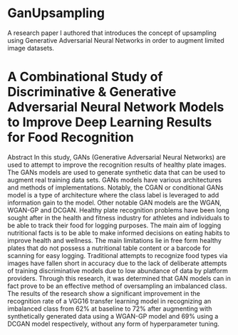 # GanUpsampling
A research paper I authored that introduces the concept of upsampling using Generative Adversarial Neural Networks in order to augment limited image datasets. 

# **A Combinational Study of Discriminative & Generative  Adversarial Neural Network Models to Improve Deep  Learning Results for Food Recognition**

Abstract In this study, GANs (Generative Adversarial Neural Networks) are used to attempt to  improve the recognition results of healthy plate images. The GANs models are used to  generate synthetic data that can be used to augment real training data sets. GANs models  have various architectures and methods of implementations. Notably, the CGAN or  conditional GANs model is a type of architecture where the class label is leveraged to add  information gain to the model. Other notable GAN models are the WGAN, WGAN-GP  and DCGAN. Healthy plate recognition problems have been long sought after in the  health and fitness industry for athletes and individuals to be able to track their food for  logging purposes. The main aim of logging nutritional facts is to be able to make  informed decisions on eating habits to improve health and wellness. The main limitations  lie in free form healthy plates that do not possess a nutritional table content or a barcode  for scanning for easy logging. Traditional attempts to recognize food types via images  have fallen short in accuracy due to the lack of deliberate attempts of training  discriminative models due to low abundance of data by platform providers.  Through this research, it was determined that GAN models can in fact prove to be an  effective method of oversampling an imbalanced class. The results of the research show a  significant improvement in the recognition rate of a VGG16 transfer learning model in recognizing an imbalanced class from 62% at baseline to 72% after augmenting with  synthetically generated data using a WGAN-GP model and 69% using a DCGAN model respectively, without any form of hyperparameter tuning.
